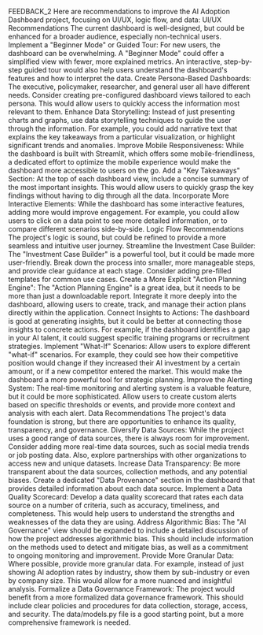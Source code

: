 FEEDBACK_2
Here are recommendations to improve the AI Adoption Dashboard project, focusing on UI/UX, logic flow, and data:
UI/UX Recommendations
The current dashboard is well-designed, but could be enhanced for a broader audience, especially non-technical users.
Implement a "Beginner Mode" or Guided Tour: For new users, the dashboard can be overwhelming. A "Beginner Mode" could offer a simplified view with fewer, more explained metrics. An interactive, step-by-step guided tour would also help users understand the dashboard's features and how to interpret the data.
Create Persona-Based Dashboards: The executive, policymaker, researcher, and general user all have different needs. Consider creating pre-configured dashboard views tailored to each persona. This would allow users to quickly access the information most relevant to them.
Enhance Data Storytelling: Instead of just presenting charts and graphs, use data storytelling techniques to guide the user through the information. For example, you could add narrative text that explains the key takeaways from a particular visualization, or highlight significant trends and anomalies.
Improve Mobile Responsiveness: While the dashboard is built with Streamlit, which offers some mobile-friendliness, a dedicated effort to optimize the mobile experience would make the dashboard more accessible to users on the go.
Add a "Key Takeaways" Section: At the top of each dashboard view, include a concise summary of the most important insights. This would allow users to quickly grasp the key findings without having to dig through all the data.
Incorporate More Interactive Elements: While the dashboard has some interactive features, adding more would improve engagement. For example, you could allow users to click on a data point to see more detailed information, or to compare different scenarios side-by-side.
Logic Flow Recommendations
The project's logic is sound, but could be refined to provide a more seamless and intuitive user journey.
Streamline the Investment Case Builder: The "Investment Case Builder" is a powerful tool, but it could be made more user-friendly. Break down the process into smaller, more manageable steps, and provide clear guidance at each stage. Consider adding pre-filled templates for common use cases.
Create a More Explicit "Action Planning Engine": The "Action Planning Engine" is a great idea, but it needs to be more than just a downloadable report. Integrate it more deeply into the dashboard, allowing users to create, track, and manage their action plans directly within the application.
Connect Insights to Actions: The dashboard is good at generating insights, but it could be better at connecting those insights to concrete actions. For example, if the dashboard identifies a gap in your AI talent, it could suggest specific training programs or recruitment strategies.
Implement "What-If" Scenarios: Allow users to explore different "what-if" scenarios. For example, they could see how their competitive position would change if they increased their AI investment by a certain amount, or if a new competitor entered the market. This would make the dashboard a more powerful tool for strategic planning.
Improve the Alerting System: The real-time monitoring and alerting system is a valuable feature, but it could be more sophisticated. Allow users to create custom alerts based on specific thresholds or events, and provide more context and analysis with each alert.
Data Recommendations
The project's data foundation is strong, but there are opportunities to enhance its quality, transparency, and governance.
Diversify Data Sources: While the project uses a good range of data sources, there is always room for improvement. Consider adding more real-time data sources, such as social media trends or job posting data. Also, explore partnerships with other organizations to access new and unique datasets.
Increase Data Transparency: Be more transparent about the data sources, collection methods, and any potential biases. Create a dedicated "Data Provenance" section in the dashboard that provides detailed information about each data source.
Implement a Data Quality Scorecard: Develop a data quality scorecard that rates each data source on a number of criteria, such as accuracy, timeliness, and completeness. This would help users to understand the strengths and weaknesses of the data they are using.
Address Algorithmic Bias: The "AI Governance" view should be expanded to include a detailed discussion of how the project addresses algorithmic bias. This should include information on the methods used to detect and mitigate bias, as well as a commitment to ongoing monitoring and improvement.
Provide More Granular Data: Where possible, provide more granular data. For example, instead of just showing AI adoption rates by industry, show them by sub-industry or even by company size. This would allow for a more nuanced and insightful analysis.
Formalize a Data Governance Framework: The project would benefit from a more formalized data governance framework. This should include clear policies and procedures for data collection, storage, access, and security. The data/models.py file is a good starting point, but a more comprehensive framework is needed.
